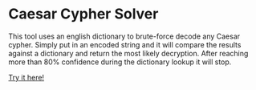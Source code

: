 # Caesar Cypher Solver #


This tool uses an english dictionary to brute-force decode any Caesar 
cypher. Simply put in an encoded string and it will compare the results 
against a dictionary and return the most likely decryption. After 
reaching more than 80% confidence during the dictionary lookup it will 
stop.

[Try it here!](https://eyeofmidas.github.io/caesar-cypher-solver/index.html)
